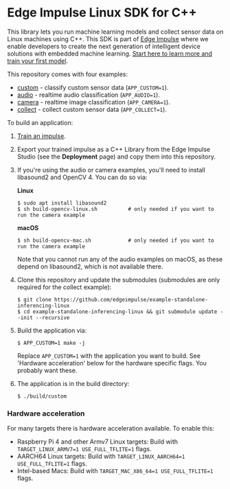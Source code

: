 # Edge Impulse Linux SDK for C++

This library lets you run machine learning models and collect sensor data on Linux machines using C++. This SDK is part of [Edge Impulse](https://www.edgeimpulse.com) where we enable developers to create the next generation of intelligent device solutions with embedded machine learning. [Start here to learn more and train your first model](https://docs.edgeimpulse.com).

This repository comes with four examples:

* [custom](source/custom.cpp) - classify custom sensor data (`APP_CUSTOM=1`).
* [audio](source/audio.cpp) - realtime audio classification (`APP_AUDIO=1`).
* [camera](source/camera.cpp) - realtime image classification (`APP_CAMERA=1`).
* [collect](source/collect.cpp) - collect custom sensor data (`APP_COLLECT=1`).


To build an application:

1. [Train an impulse](https://docs.edgeimpulse.com/docs).
1. Export your trained impulse as a C++ Library from the Edge Impulse Studio (see the **Deployment** page) and copy them into this repository.
1. If you're using the audio or camera examples, you'll need to install libasound2 and OpenCV 4. You can do so via:

    **Linux**

    ```
    $ sudo apt install libasound2
    $ sh build-opencv-linux.sh          # only needed if you want to run the camera example
    ```

    **macOS**

    ```
    $ sh build-opencv-mac.sh            # only needed if you want to run the camera example
    ```

    Note that you cannot run any of the audio examples on macOS, as these depend on libasound2, which is not available there.

1. Clone this repository and update the submodules (submodules are only required for the collect example):

    ```
    $ git clone https://github.com/edgeimpulse/example-standalone-inferencing-linux
    $ cd example-standalone-inferencing-linux && git submodule update --init --recursive
    ```

1. Build the application via:

    ```
    $ APP_CUSTOM=1 make -j
    ```

    Replace `APP_CUSTOM=1` with the application you want to build. See 'Hardware acceleration' below for the hardware specific flags. You probably want these.

1. The application is in the build directory:

    ```
    $ ./build/custom
    ```

### Hardware acceleration

For many targets there is hardware acceleration available. To enable this:

* Raspberry Pi 4 and other Armv7 Linux targets: Build with `TARGET_LINUX_ARMV7=1 USE_FULL_TFLITE=1` flags.
* AARCH64 Linux targets: Build with `TARGET_LINUX_AARCH64=1 USE_FULL_TFLITE=1` flags.
* Intel-based Macs: Build with `TARGET_MAC_X86_64=1 USE_FULL_TFLITE=1` flags.
